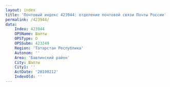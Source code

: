 ```yaml
---
layout: index
title: 'Почтовый индекс 423944: отделение почтовой связи Почты России'
permalink: /423944/
data:
    Index: 423944
    OPSName: Шалты
    OPSType: О
    OPSSubm: 423249
    Region: 'Татарстан Республика'
    Autonom: ''
    Area: 'Бавлинский район'
    City: Шалты
    City1: ''
    ActDate: '20100212'
    IndexOld: ''
---
```

